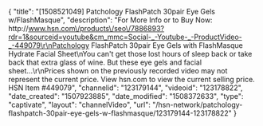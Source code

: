 {
    "title": "[1508521049] Patchology FlashPatch 30pair Eye Gels w\/FlashMasque",
    "description": "For More Info or to Buy Now: http:\/\/www.hsn.com\/products\/seo\/7886893?rdr=1&sourceid=youtube&cm_mmc=Social-_-Youtube-_-ProductVideo-_-449079\r\nPatchology FlashPatch 30pair Eye Gels with FlashMasque Hydrate Facial Sheet\nYou can't get those lost hours of sleep back  or take back that extra glass of wine. But these eye gels and facial sheet...\r\nPrices shown on the previously recorded video may not represent the current price.  View hsn.com to view the current selling price. HSN Item #449079",
    "channelid": "123179144",
    "videoid": "123178822",
    "date_created": "1507923885",
    "date_modified": "1508372633",
    "type": "captivate",
    "layout": "channelVideo",
    "url": "\/hsn-network\/patchology-flashpatch-30pair-eye-gels-w-flashmasque\/123179144-123178822"
}